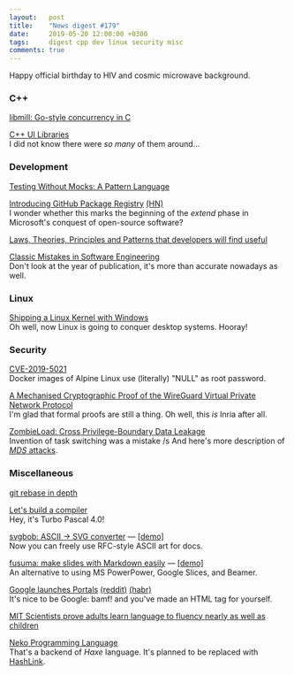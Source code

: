 ```yaml
---
layout:   post
title:    "News digest #179"
date:     2019-05-20 12:00:00 +0300
tags:     digest cpp dev linux security misc
comments: true
---
```


Happy official birthday to HIV and cosmic microwave background.

### C++

[libmill: Go-style concurrency in C](http://libmill.org)

[C++ UI Libraries](https://philippegroarke.com/posts/2018/c++_ui_solutions/)<br/>
I did not know there were _so many_ of them around...

### Development

[Testing Without Mocks: A Pattern Language](https://www.jamesshore.com/Blog/Testing-Without-Mocks.html)

[Introducing GitHub Package Registry](https://github.blog/2019-05-10-introducing-github-package-registry/) [(HN)](https://news.ycombinator.com/item?id=19881709)<br/>
I wonder whether this marks the beginning of the _extend_ phase in Microsoft's conquest of open-source software?

[Laws, Theories, Principles and Patterns that developers will find useful](https://github.com/dwmkerr/hacker-laws)

[Classic Mistakes in Software Engineering](https://stevemcconnell.com/articles/classic-mistakes/)<br/>
Don't look at the year of publication, it's more than accurate nowadays as well.

### Linux

[Shipping a Linux Kernel with Windows](https://devblogs.microsoft.com/commandline/shipping-a-linux-kernel-with-windows/)<br/>
Oh well, now Linux is going to conquer desktop systems. Hooray!

### Security

[CVE-2019-5021](https://nvd.nist.gov/vuln/detail/CVE-2019-5021)<br/>
Docker images of Alpine Linux use (literally) "NULL" as root password.

[A Mechanised Cryptographic Proof of the WireGuard Virtual Private Network Protocol](https://hal.inria.fr/hal-02100345)<br/>
I'm glad that formal proofs are still a thing. Oh well, this _is_ Inria after all.

[ZombieLoad: Cross Privilege-Boundary Data Leakage](https://www.cyberus-technology.de/posts/2019-05-14-zombieload.html)<br/>
Invention of task switching was a mistake /s And here's more description of [_MDS_ attacks](https://mdsattacks.com/).

### Miscellaneous

[git rebase in depth](https://git-rebase.io)

[Let's build a compiler](https://xmonader.github.io/letsbuildacompiler-pretty/tutor01_introduction.html)<br/>
Hey, it's Turbo Pascal 4.0!

[svgbob: ASCII → SVG converter](https://github.com/ivanceras/svgbob) — [[demo]](https://ivanceras.github.io/svgbob-editor/)<br/>
Now you can freely use RFC-style ASCII art for docs.

[fusuma: make slides with Markdown easily](https://github.com/hiroppy/fusuma) — [[demo]](https://hiroppy.github.io/fusuma/intro/)<br/>
An alternative to using MS PowerPower, Google Slices, and Beamer.

[Google launches Portals](https://www.zdnet.com/article/google-launches-portals-a-new-web-page-navigation-system-for-chrome/) [(reddit)](https://www.reddit.com/r/BrowserWar/comments/bmh0v6/google_launches_portal_to_replace_iframe_making_a/) [(habr)](https://habr.com/ru/news/t/451328/)<br/>
It's nice to be Google: bamf! and you've made an HTML tag for yourself.

[MIT Scientists prove adults learn language to fluency nearly as well as children](https://medium.com/@chacon/mit-scientists-prove-adults-learn-language-to-fluency-nearly-as-well-as-children-1de888d1d45f)

[Neko Programming Language](https://nekovm.org)<br/>
That's a backend of _Haxe_ language. It's planned to be replaced with [HashLink](https://haxe.org/blog/hashlink-indepth/).

